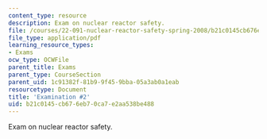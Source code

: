 ```yaml
---
content_type: resource
description: Exam on nuclear reactor safety.
file: /courses/22-091-nuclear-reactor-safety-spring-2008/b21c0145cb676eb70ca7e2aa538be488_MIT22_091S08_exam02.pdf
file_type: application/pdf
learning_resource_types:
- Exams
ocw_type: OCWFile
parent_title: Exams
parent_type: CourseSection
parent_uid: 1c91382f-81b9-9f45-9bba-05a3ab0a1eab
resourcetype: Document
title: 'Examination #2'
uid: b21c0145-cb67-6eb7-0ca7-e2aa538be488
---
```

Exam on nuclear reactor safety.